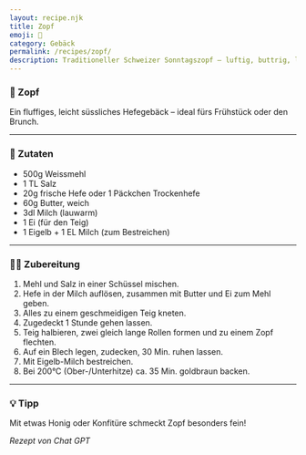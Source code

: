 ```yaml
---
layout: recipe.njk
title: Zopf
emoji: 🧈
category: Gebäck
permalink: /recipes/zopf/
description: Traditioneller Schweizer Sonntagszopf – luftig, buttrig, lecker.
---
```


### 🧈 Zopf

Ein fluffiges, leicht süssliches Hefegebäck – ideal fürs Frühstück oder den Brunch.

---

### 🛒 Zutaten

- 500g Weissmehl
- 1 TL Salz
- 20g frische Hefe oder 1 Päckchen Trockenhefe
- 60g Butter, weich
- 3dl Milch (lauwarm)
- 1 Ei (für den Teig)
- 1 Eigelb + 1 EL Milch (zum Bestreichen)

---

### 👩‍🍳 Zubereitung

1. Mehl und Salz in einer Schüssel mischen.
2. Hefe in der Milch auflösen, zusammen mit Butter und Ei zum Mehl geben.
3. Alles zu einem geschmeidigen Teig kneten.
4. Zugedeckt 1 Stunde gehen lassen.
5. Teig halbieren, zwei gleich lange Rollen formen und zu einem Zopf flechten.
6. Auf ein Blech legen, zudecken, 30 Min. ruhen lassen.
7. Mit Eigelb-Milch bestreichen.
8. Bei 200°C (Ober-/Unterhitze) ca. 35 Min. goldbraun backen.

---

### 💡 Tipp

Mit etwas Honig oder Konfitüre schmeckt Zopf besonders fein!


_Rezept von Chat GPT_